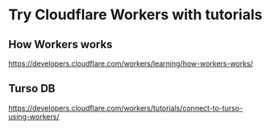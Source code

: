 # Try Cloudflare Workers with tutorials

## How Workers works

https://developers.cloudflare.com/workers/learning/how-workers-works/

## Turso DB

https://developers.cloudflare.com/workers/tutorials/connect-to-turso-using-workers/

